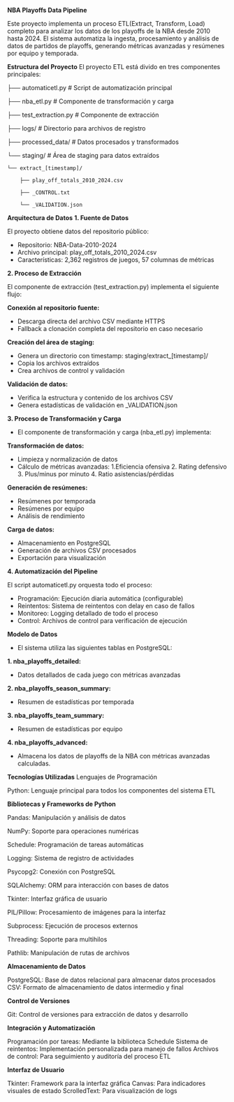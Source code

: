 **NBA Playoffs Data Pipeline**

Este proyecto implementa un proceso ETL(Extract, Transform, Load) completo para analizar los datos de los playoffs de la NBA desde 2010 hasta 2024. El sistema automatiza la ingesta, procesamiento y análisis de datos de partidos de playoffs, generando métricas avanzadas y resúmenes por equipo y temporada.

**Estructura del Proyecto**
El proyecto ETL está divido en tres componentes principales:


├── automaticetl.py        # Script de automatización principal

├── nba_etl.py             # Componente de transformación y carga 

├── test_extraction.py     # Componente de extracción 

├── logs/                  # Directorio para archivos de registro

├── processed_data/        # Datos procesados y transformados

└── staging/               # Área de staging para datos extraídos

    └── extract_[timestamp]/
    
        ├── play_off_totals_2010_2024.csv
        
        ├── _CONTROL.txt
        
        └── _VALIDATION.json


**Arquitectura de Datos**
**1. Fuente de Datos**

El proyecto obtiene datos del repositorio público:

- Repositorio: NBA-Data-2010-2024
- Archivo principal: play_off_totals_2010_2024.csv
- Características: 2,362 registros de juegos, 57 columnas de métricas
  

**2. Proceso de Extracción**

El componente de extracción (test_extraction.py) implementa el siguiente flujo:

**Conexión al repositorio fuente:**

- Descarga directa del archivo CSV mediante HTTPS
- Fallback a clonación completa del repositorio en caso necesario


**Creación del área de staging:**

- Genera un directorio con timestamp: staging/extract_[timestamp]/
- Copia los archivos extraídos
- Crea archivos de control y validación


**Validación de datos:**

- Verifica la estructura y contenido de los archivos CSV
- Genera estadísticas de validación en _VALIDATION.json



**3. Proceso de Transformación y Carga**

- El componente de transformación y carga (nba_etl.py) implementa:

**Transformación de datos:**

- Limpieza y normalización de datos
- Cálculo de métricas avanzadas:
  1.Eficiencia ofensiva
  2. Rating defensivo
  3. Plus/minus por minuto
  4. Ratio asistencias/pérdidas


**Generación de resúmenes:**

- Resúmenes por temporada
- Resúmenes por equipo
- Análisis de rendimiento


**Carga de datos:**

- Almacenamiento en PostgreSQL
- Generación de archivos CSV procesados
- Exportación para visualización



**4. Automatización del Pipeline**

El script automaticetl.py orquesta todo el proceso:

- Programación: Ejecución diaria automática (configurable)
- Reintentos: Sistema de reintentos con delay en caso de fallos
- Monitoreo: Logging detallado de todo el proceso
- Control: Archivos de control para verificación de ejecución

**Modelo de Datos**

- El sistema utiliza las siguientes tablas en PostgreSQL:

**1. nba_playoffs_detailed:**

- Datos detallados de cada juego con métricas avanzadas


**2. nba_playoffs_season_summary:**

- Resumen de estadísticas por temporada


**3. nba_playoffs_team_summary:**

- Resumen de estadísticas por equipo

**4. nba_playoffs_advanced:**
 - Almacena los datos de playoffs de la NBA con métricas avanzadas calculadas.




**Tecnologías Utilizadas**
Lenguajes de Programación

Python: Lenguaje principal para todos los componentes del sistema ETL

**Bibliotecas y Frameworks de Python**

Pandas: Manipulación y análisis de datos

NumPy: Soporte para operaciones numéricas

Schedule: Programación de tareas automáticas

Logging: Sistema de registro de actividades

Psycopg2: Conexión con PostgreSQL

SQLAlchemy: ORM para interacción con bases de datos

Tkinter: Interfaz gráfica de usuario

PIL/Pillow: Procesamiento de imágenes para la interfaz

Subprocess: Ejecución de procesos externos

Threading: Soporte para multihilos

Pathlib: Manipulación de rutas de archivos

**Almacenamiento de Datos**

PostgreSQL: Base de datos relacional para almacenar datos procesados
CSV: Formato de almacenamiento de datos intermedio y final

**Control de Versiones**

Git: Control de versiones para extracción de datos y desarrollo

**Integración y Automatización**

Programación por tareas: Mediante la biblioteca Schedule
Sistema de reintentos: Implementación personalizada para manejo de fallos
Archivos de control: Para seguimiento y auditoría del proceso ETL

**Interfaz de Usuario**

Tkinter: Framework para la interfaz gráfica
Canvas: Para indicadores visuales de estado
ScrolledText: Para visualización de logs
